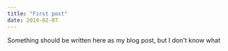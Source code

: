 ```yaml
---
title: "First post"
date: 2019-02-07
---
```


Something should be written here as my blog post, but I don't know what
